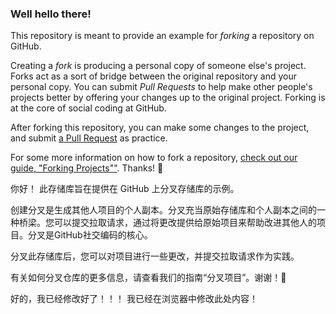 ### Well hello there!

This repository is meant to provide an example for *forking* a repository on GitHub.

Creating a *fork* is producing a personal copy of someone else's project. Forks act as a sort of bridge between the original repository and your personal copy. You can submit *Pull Requests* to help make other people's projects better by offering your changes up to the original project. Forking is at the core of social coding at GitHub.

After forking this repository, you can make some changes to the project, and submit [a Pull Request](https://github.com/octocat/Spoon-Knife/pulls) as practice.

For some more information on how to fork a repository, [check out our guide, "Forking Projects""](http://guides.github.com/overviews/forking/). Thanks! :sparkling_heart:  

你好！
此存储库旨在提供在 GitHub 上分叉存储库的示例。

创建分叉是生成其他人项目的个人副本。分叉充当原始存储库和个人副本之间的一种桥梁。您可以提交拉取请求，通过将更改提供给原始项目来帮助改进其他人的项目。分叉是GitHub社交编码的核心。

分叉此存储库后，您可以对项目进行一些更改，并提交拉取请求作为实践。

有关如何分叉仓库的更多信息，请查看我们的指南“分叉项目”。谢谢！💖
 
 好的，我已经修改好了！！！
 我已经在浏览器中修改此处内容！
